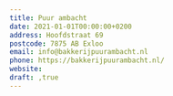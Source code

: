 ```yaml
---
title: Puur ambacht
date: 2021-01-01T00:00:00+0200
address: Hoofdstraat 69
postcode: 7875 AB Exloo
email: info@bakkerijpuurambacht.nl
phone: https://bakkerijpuurambacht.nl/
website: 
draft: ,true
---
```


